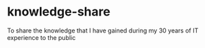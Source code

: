 # knowledge-share
To share the knowledge that I have gained during my 30 years of IT experience to the public
